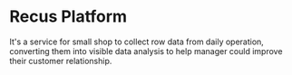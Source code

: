 # Recus Platform
It's a service for small shop to collect row data from daily operation, converting them into visible data analysis to help manager could improve their customer relationship.
